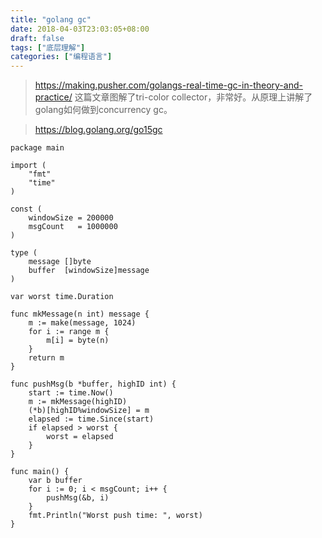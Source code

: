 ```yaml
---
title: "golang gc"
date: 2018-04-03T23:03:05+08:00
draft: false
tags: ["底层理解"]
categories: ["编程语言"]
---
```


> https://making.pusher.com/golangs-real-time-gc-in-theory-and-practice/
这篇文章图解了tri-color collector，非常好。从原理上讲解了golang如何做到concurrency gc。

> https://blog.golang.org/go15gc

```
package main

import (
	"fmt"
	"time"
)

const (
	windowSize = 200000
	msgCount   = 1000000
)

type (
	message []byte
	buffer  [windowSize]message
)

var worst time.Duration

func mkMessage(n int) message {
	m := make(message, 1024)
	for i := range m {
		m[i] = byte(n)
	}
	return m
}

func pushMsg(b *buffer, highID int) {
	start := time.Now()
	m := mkMessage(highID)
	(*b)[highID%windowSize] = m
	elapsed := time.Since(start)
	if elapsed > worst {
		worst = elapsed
	}
}

func main() {
	var b buffer
	for i := 0; i < msgCount; i++ {
		pushMsg(&b, i)
	}
	fmt.Println("Worst push time: ", worst)
}
```